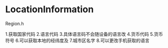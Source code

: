 # LocationInformation
Region.h

1.获取国家代码
2.语言代码
3.具体语言码不会随设备的语言改
4.货币代码
5.货币符号
6.可以获取本地的经纬度及
7.城市区名字
8.可以更改手机获取的语言
